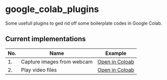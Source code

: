 # google_colab_plugins

Some usefull plugins to ged rid off some boilerplate codes in Google Colab.

## Current implementations

| No. | Name | Example |
| --- | ---- | ------- |
| 1. | Capture images from webcam | [Open in Coloab](examples/cameraCapture.ipynb) |
| 2. | Play video files | [Open in Coloab](examples/playVideo.ipynb) |
